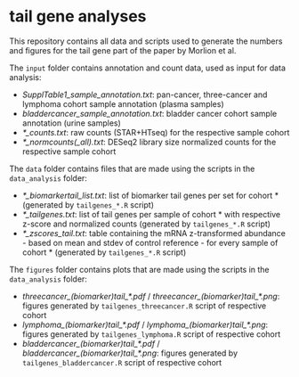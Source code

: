 # tail gene analyses

This repository contains all data and scripts used to generate the numbers and figures for the tail gene part of the paper by Morlion et al.

The `input` folder contains annotation and count data, used as input for data analysis:
- *SupplTable1_sample_annotation.txt*: pan-cancer, three-cancer and lymphoma cohort sample annotation (plasma samples)
- *bladdercancer_sample_annotation.txt*: bladder cancer cohort sample annotation (urine samples)
- *\*_counts.txt*: raw counts (STAR+HTseq) for the respective sample cohort
- *\*_normcounts(_all).txt*: DESeq2 library size normalized counts for the respective sample cohort

The `data` folder contains files that are made using the scripts in the `data_analysis` folder:
- *\*_biomarkertail_list.txt*: list of biomarker tail genes per set for cohort \* (generated by `tailgenes_*.R` script)
- *\*_tailgenes.txt*: list of tail genes per sample of cohort \* with respective z-score and normalized counts (generated by `tailgenes_*.R` script)
- *\*_zscores_tail.txt*: table containing the mRNA z-transformed abundance - based on mean and stdev of control reference - for every sample of cohort \* (generated by `tailgenes_*.R` script)

The `figures` folder contains plots that are made using the scripts in the `data_analysis` folder:
- *threecancer_(biomarker)tail_\*.pdf* / *threecancer_(biomarker)tail_\*.png*: figures generated by `tailgenes_threecancer.R` script of respective cohort
- *lymphoma_(biomarker)tail_\*.pdf* / *lymphoma_(biomarker)tail_\*.png*: figures generated by `tailgenes_lymphoma.R` script of respective cohort
- *bladdercancer_(biomarker)tail_\*.pdf* / *bladdercancer_(biomarker)tail_\*.png*: figures generated by `tailgenes_bladdercancer.R` script of respective cohort

